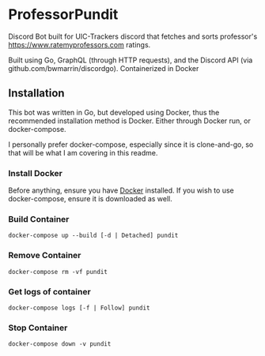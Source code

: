 # ProfessorPundit
Discord Bot built for UIC-Trackers discord that fetches and sorts professor's https://www.ratemyprofessors.com ratings.

Built using Go, GraphQL (through HTTP requests), and the Discord API (via github.com/bwmarrin/discordgo). Containerized in Docker

## Installation
This bot was written in Go, but developed using Docker, thus the recommended installation method is Docker. Either through Docker run, or docker-compose.

I personally prefer docker-compose, especially since it is clone-and-go, so that will be what I am covering in this readme.

### Install Docker
Before anything, ensure you have [Docker](https://www.docker.com) installed. If you wish to use docker-compose, ensure it is downloaded as well.

### Build Container
```
docker-compose up --build [-d | Detached] pundit
```

### Remove Container
```
docker-compose rm -vf pundit
```

### Get logs of container
```
docker-compose logs [-f | Follow] pundit
```

### Stop Container
```
docker-compose down -v pundit
```
